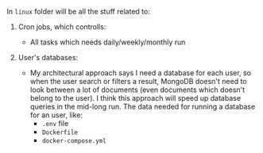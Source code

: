 In ```linux``` folder will be all the stuff related to:
1) Cron jobs, which controlls:
    - All tasks which needs daily/weekly/monthly run

2) User's databases:
    - My architectural approach says I need a database for each user, so when the user search or filters a result, MongoDB doesn't need to look between a lot of documents (even documents which doesn't belong to the user). I think this approach will speed up database queries in the mid-long run.
    The data needed for running a database for an user, like:
        - ```.env``` file
        - ```Dockerfile```
        - ```docker-compose.yml```